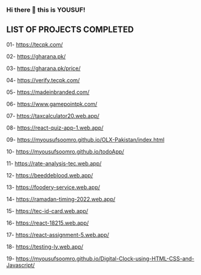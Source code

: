 ### Hi there 👋 this is YOUSUF!

## LIST OF PROJECTS COMPLETED

01- https://tecpk.com/

02- https://gharana.pk/

03- https://gharana.pk/price/

04- https://verify.tecpk.com/

05- https://madeinbranded.com/

06- https://www.gamepointpk.com/

07- https://taxcalculator20.web.app/

08- https://react-quiz-app-1.web.app/

09- https://myousufsoomro.github.io/OLX-Pakistan/index.html

10- https://myousufsoomro.github.io/todoApp/

11- https://rate-analysis-tec.web.app/

12- https://beeddeblood.web.app/

13- https://foodery-service.web.app/

14- https://ramadan-timing-2022.web.app/

15- https://tec-id-card.web.app/

16- https://react-18215.web.app/

17- https://react-assignment-5.web.app/

18- https://testing-ly.web.app/

19- https://myousufsoomro.github.io/Digital-Clock-using-HTML-CSS-and-Javascript/
